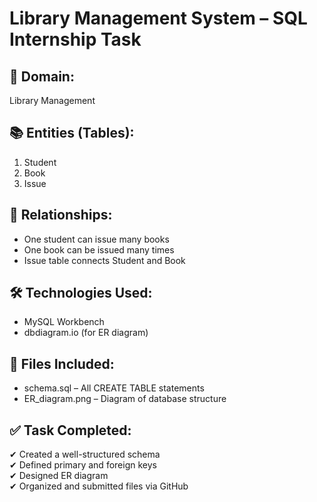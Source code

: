 # Library Management System – SQL Internship Task

## 📌 Domain:
Library Management

## 📚 Entities (Tables):
1. Student
2. Book
3. Issue

## 🔗 Relationships:
- One student can issue many books
- One book can be issued many times
- Issue table connects Student and Book

## 🛠 Technologies Used:
- MySQL Workbench
- dbdiagram.io (for ER diagram)

## 📁 Files Included:
- schema.sql – All CREATE TABLE statements
- ER_diagram.png – Diagram of database structure

## ✅ Task Completed:
✔ Created a well-structured schema  
✔ Defined primary and foreign keys  
✔ Designed ER diagram  
✔ Organized and submitted files via GitHub